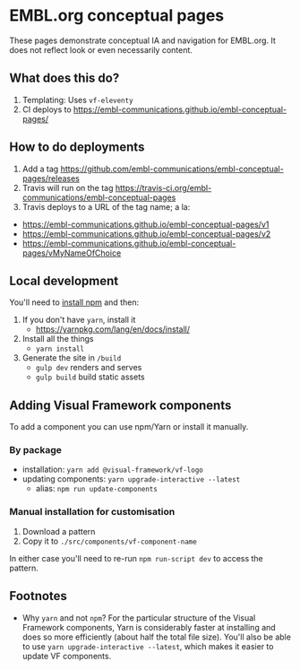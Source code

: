 # EMBL.org conceptual pages

These pages demonstrate conceptual IA and navigation for EMBL.org. It does not
reflect look or even necessarily content.

## What does this do?

1. Templating: Uses `vf-eleventy`
1. CI deploys to https://embl-communications.github.io/embl-conceptual-pages/

## How to do deployments

1. Add a tag https://github.com/embl-communications/embl-conceptual-pages/releases
1. Travis will run on the tag https://travis-ci.org/embl-communications/embl-conceptual-pages
1. Travis deploys to a URL of the tag name; a la:
  - https://embl-communications.github.io/embl-conceptual-pages/v1
  - https://embl-communications.github.io/embl-conceptual-pages/v2
  - https://embl-communications.github.io/embl-conceptual-pages/vMyNameOfChoice

## Local development

You'll need to [install npm](https://docs.npmjs.com/downloading-and-installing-node-js-and-npm) and then:

1. If you don't have `yarn`, install it
   - https://yarnpkg.com/lang/en/docs/install/
2. Install all the things
   - `yarn install`
3. Generate the site in `/build`
   - `gulp dev` renders and serves
   - `gulp build` build static assets

## Adding Visual Framework components 

To add a component you can use npm/Yarn or install it manually.

### By package

- installation: `yarn add @visual-framework/vf-logo`
- updating components: `yarn upgrade-interactive --latest`
  - alias: `npm run update-components`

### Manual installation for customisation

1. Download a pattern
2. Copy it to `./src/components/vf-component-name`

In either case you'll need to re-run `npm run-script dev` to access the pattern.

## Footnotes

- Why `yarn` and not `npm`?
  For the particular structure of the Visual Framework components, Yarn is considerably
  faster at installing and does so more efficiently (about half the total file size). You'll
  also be able to use `yarn upgrade-interactive --latest`, which makes it easier to update
  VF components.
